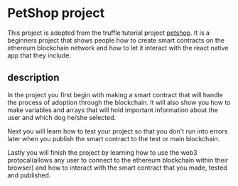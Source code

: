 # PetShop project

This project is adopted from the truffle tutorial project [petshop](https://www.trufflesuite.com/tutorials/pet-shop). It is a beginners project that shows people how to create smart contracts on the ethereum blockchain network and how to let it interact with the react native app that they include.

## description
In the project you first begin with making a smart contract that will handle the process of adoption through the blockchain. It will also show you how to make variables and arrays that will hold important information about the user and which dog he/she selected.

Next you will learn how to test your project so that you don't run into errors later when you publish the smart contract to the test or main blockchain.

Lastly you will finish the project by learning how to use the web3 protocal(allows any user to connect to the ethereum blockchain within their browser) and how to interact with the smart contract that you made, tested and published.

